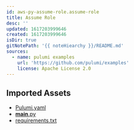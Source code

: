 ```yaml
---
id: aws-py-assume-role.assume-role
title: Assume Role
desc: ''
updated: 1617203999646
created: 1617203999646
isDir: true
gitNotePath: '{{ noteHiearchy }}/README.md'
sources:
  - name: pulumi examples
    url: 'https://github.com/pulumi/examples'
    license: Apache License 2.0
---
```

## Imported Assets

- [Pulumi.yaml](/assets/pulumi.yaml)
- [**main**.py](/assets/__main__.py)
- [requirements.txt](/assets/requirements.txt)

